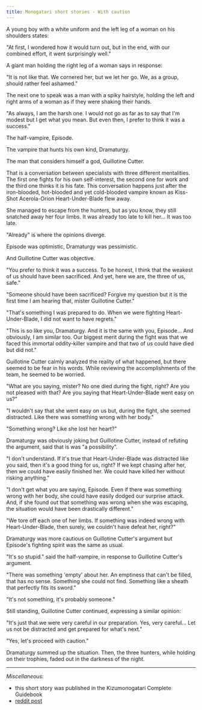 ```yaml
---
title: Monogatari short stories - With caution
---
```


A young boy with a white uniform and the left leg of a woman on his shoulders states:

"At first, I wondered how it would turn out, but in the end, with our combined effort, it went surprisingly well."

A giant man holding the right leg of a woman says in response:

"It is not like that. We cornered her, but we let her go. We, as a group, should rather feel ashamed."

The next one to speak was a man with a spiky hairstyle, holding the left and right arms of a woman as if they were shaking their hands.

"As always, I am the harsh one. I would not go as far as to say that I'm modest but I get what you mean. But even then, I prefer to think it was a success."

The half-vampire, Episode.

The vampire that hunts his own kind, Dramaturgy.

The man that considers himself a god, Guillotine Cutter.

That is a conversation between specialists with three different mentalities. The first one fights for his own self-interest, the second one for work and the third one thinks it is his fate. This conversation happens just after the iron-blooded, hot-blooded and yet cold-blooded vampire known as Kiss-Shot Acerola-Orion Heart-Under-Blade flew away.

She managed to escape from the hunters, but as you know, they still snatched away her four limbs. It was already too late to kill her... It was too late.

"Already" is where the opinions diverge.

Episode was optimistic, Dramaturgy was pessimistic.

And Guillotine Cutter was objective.

"You prefer to think it was a success. To be honest, I think that the weakest of us should have been sacrificed. And yet, here we are, the three of us, safe."

"Someone should have been sacrificed? Forgive my question but it is the first time I am hearing that, mister Guillotine Cutter."

"That's something I was prepared to do. When we were fighting Heart-Under-Blade, I did not want to have regrets."

"This is so like you, Dramaturgy. And it is the same with you, Episode... And obviously, I am similar too. Our biggest merit during the fight was that we faced this immortal oddity-killer vampire and that two of us could have died but did not."

Guillotine Cutter calmly analyzed the reality of what happened, but there seemed to be fear in his words. While reviewing the accomplishments of the team, he seemed to be worried.

"What are you saying, mister? No one died during the fight, right? Are you not pleased with that? Are you saying that Heart-Under-Blade went easy on us?"

"I wouldn't say that she went easy on us but, during the fight, she seemed distracted. Like there was something wrong with her body."

"Something wrong? Like she lost her heart?"

Dramaturgy was obviously joking but Guillotine Cutter, instead of refuting the argument, said that is was "a possibility".

"I don't understand. If it's true that Heart-Under-Blade was distracted like you said, then it's a good thing for us, right? If we kept chasing after her, then we could have easily finished her. We could have killed her without risking anything."

"I don't get what you are saying, Episode. Even if there was something wrong with her body, she could have easily dodged our surprise attack. And, if she found out that something was wrong when she was escaping, the situation would have been drastically different."

"We tore off each one of her limbs. If something was indeed wrong with Heart-Under-Blade, then surely, we couldn't have defeat her, right?"

Dramaturgy was more cautious on Guillotine Cutter's argument but Episode's fighting spirit was the same as usual.

"It's so stupid." said the half-vampire, in response to Guillotine Cutter's argument.

"There was something 'empty' about her. An emptiness that can't be filled, that has no sense. Something she could not find. Something like a sheath that perfectly fits its sword."

"It's not something, it's probably someone."

Still standing, Guillotine Cutter continued, expressing a similar opinion:

"It's just that we were very careful in our preparation. Yes, very careful... Let us not be distracted and get prepared for what's next."

"Yes, let's proceed with caution."

Dramaturgy summed up the situation. Then, the three hunters, while holding on their trophies, faded out in the darkness of the night.

___

*Miscellaneous*:

- this short story was published in the Kizumonogatari Complete Guidebook
- [reddit post](https://www.reddit.com/r/araragi/comments/97c3bt/monogatari_short_stories_with_caution/)
